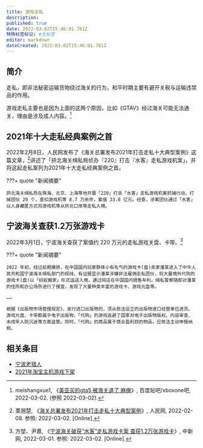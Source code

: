 ```yaml
---
title: 游戏走私
description:
published: true
date: 2022-03-02T15:46:01.781Z
特殊标签标记: #无标签
editor: markdown
dateCreated: 2022-03-02T15:46:01.781Z
---
```


## 简介

走私，即非法秘密运输货物绕过海关的行为，和平时期主要有避开关税与运输违禁品的作用。

游戏走私主要也是因为上面的这两个原因，比如《GTAV》经过海关可能无法通关，理由是涉及成人内容。[^gtavc]

[^gtavc]: meishangxue1, 《[美亚买的gta5 被海关退了 麻痹](https://web.archive.org/web/20220302080839/https://tieba.baidu.com/p/3717198877)》, 百度贴吧/xboxone吧, 2022-03-02. (参照 2022-03-02).

## 2021年十大走私经典案例之首

2022年2月8日，人民网发布了《海关总署发布2021年打击走私十大典型案例》这篇文章，[^0208]讲述了「拱北海关缉私局侦办『220』打击『水客』走私游戏机案」，并将这起走私案列为2021年十大走私经典案例之首。

[^0208]: 栗翘楚, 《[海关总署发布2021年打击走私十大典型案例](https://web.archive.org/web/20220226161440/http://finance.people.com.cn/n1/2022/0208/c1004-32347873.html)》, 人民网, 2022-02-08. 参照: 2022-03-02. [Online].

???+ quote "新闻摘要"

    拱北海关缉私局在珠海、北京、上海等地开展「220」打击「水客」走私游戏机案抓捕行动，打掉团伙 20 个，查扣游戏机等 8.7 万余件，案值 33.8 亿元。经查，涉案团伙通过「水客」以人身藏匿方式将游戏机等从拱北口岸等走私入境。

## 宁波海关查获1.2万张游戏卡

2022年3月1日，宁波海关查获了案值约 220 万元的走私游戏关盘、卡带。[^6893]

[^6893]: 方堃、尹嘉, 《[宁波海关破获“水客”走私游戏卡案 查获1.2万张游戏卡](https://web.archive.org/web/20220302091512/https://www.chinanews.com.cn/sh/2022/03-01/9689358.shtml)》, 中新网, 2022-03-01. 参照: 2022-03-02. [Online].

???+ quote "新闻摘要"

    2022 年初，经过前期摸排，在中国国内玩家群体小有名气的游戏卡(盘)卖家潘某进入了中华人民共和国宁波海关缉私部门的视线，有证据显示潘某涉嫌非法雇佣走私团伙，将大量境外代购的游戏卡(盘)以「蚂蚁搬家」形式运送入境，通过网店在中国国内销售牟利。缉私警察随即对潘某的住所和办公场所进行了搜查，发现了大量种类丰富的游戏卡、游戏光盘等。

    ……
    
    根据《出版物市场管理规定》，发行进口出版物的，须从依法设立的出版物进口经营单位进货。游戏光盘、卡带都属于电子出版物，「代购」的游戏逃避了国家对电子出版物版权、内容审查、未成年人防沉迷等方面监管。同时，「代购」的商品属于商业盈利目的物品，应依法主动申报纳税。

## 相关条目

+ [宁波老猎人](/game/宁波老猎人.md)
+ [2021年淘宝主机游戏下架](/unclear/2021年淘宝主机游戏下架.md)
